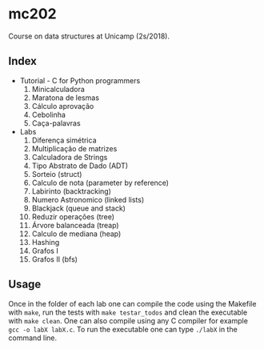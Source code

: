 # mc202
Course on data structures at Unicamp (2s/2018).

## Index

 - Tutorial - C for Python programmers
    1. Minicalculadora
    2. Maratona de lesmas
    3. Cálculo aprovação
    4. Cebolinha
    5. Caça-palavras
 - Labs
   1. Diferença simétrica
   2. Multiplicação de matrizes
   3. Calculadora de Strings
   4. Tipo Abstrato de Dado (ADT)
   5. Sorteio (struct)
   6. Calculo de nota (parameter by reference)
   7. Labirinto (backtracking)
   8. Numero Astronomico (linked lists)
   9. Blackjack (queue and stack)
   10. Reduzir operações (tree)
   11. Árvore balanceada (treap)
   12. Calculo de mediana (heap)
   13. Hashing
   14. Grafos I
   15. Grafos II (bfs)

## Usage

Once in the folder of each lab one can compile the code using the Makefile with `make`, run the tests with `make testar_todos` and clean the executable with `make clean`. One can also compile using any C compiler for example `gcc -o labX labX.c`. To run the executable one can type `./labX` in the command line.




